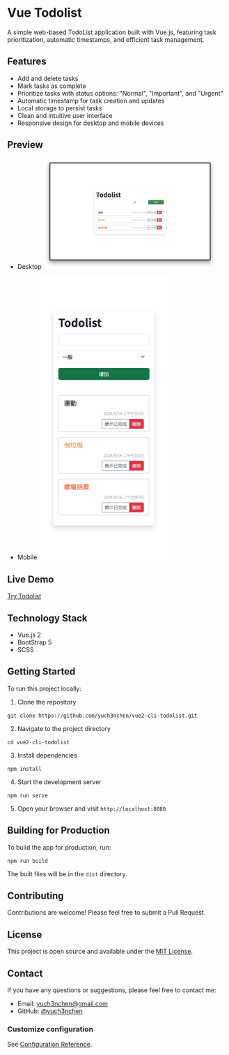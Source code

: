 # Vue Todolist

A simple web-based TodoList application built with Vue.js, featuring task prioritization, automatic timestamps, and efficient task management.

## Features

- Add and delete tasks
- Mark tasks as complete
- Prioritize tasks with status options: "Normal", "Important", and "Urgent"
- Automatic timestamp for task creation and updates
- Local storage to persist tasks
- Clean and intuitive user interface
- Responsive design for desktop and mobile devices

## Preview

- Desktop
  <img src="screenshots/screenshot-desktop.png" width="400" />

- Mobile
  <img src="screenshots/screenshot-mobile.png" width="300" />

## Live Demo

[Try Todolist](https://yuch3nchen.github.io/vue2-cli-todolist/)

## Technology Stack

- Vue.js 2
- BootStrap 5
- SCSS

## Getting Started

To run this project locally:

1. Clone the repository

```
git clone https://github.com/yuch3nchen/vue2-cli-todolist.git
```

2. Navigate to the project directory

```
cd vue2-cli-todolist
```

3. Install dependencies

```
npm install
```

4. Start the development server

```
npm run serve
```

5. Open your browser and visit `http://localhost:8080`

## Building for Production

To build the app for production, run:

```
npm run build
```

The built files will be in the `dist` directory.

## Contributing

Contributions are welcome! Please feel free to submit a Pull Request.

## License

This project is open source and available under the [MIT License](LICENSE).

## Contact

If you have any questions or suggestions, please feel free to contact me:

- Email: yuch3nchen@gmail.com
- GitHub: [@yuch3nchen](https://github.com/yuch3nchen)

### Customize configuration

See [Configuration Reference](https://cli.vuejs.org/config/).
